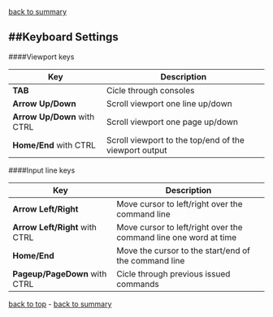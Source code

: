 [back to summary](summary.md)

##Keyboard Settings
------------------------------------------------------------------------
 
 
 
####Viewport keys
 
|Key|Description|
|---|-----------|
|**TAB**|Cicle through consoles|
|**Arrow Up/Down**|Scroll viewport one line up/down|
|**Arrow Up/Down** with CTRL|Scroll viewport one page up/down|
|**Home/End** with CTRL|Scroll viewport to the top/end of the viewport output|
 
 
 
####Input line keys
 
|Key|Description|
|---|-----------|
|**Arrow Left/Right**|Move cursor to left/right over the command line|
|**Arrow Left/Right** with CTRL|Move cursor to left/right over the command line one word at time|
|**Home/End**|Move the cursor to the start/end of the command line|
|**Pageup/PageDown** with CTRL|Cicle through previous issued commands|
 
 
 
[back to top](#console-management) - [back to summary](summary.md)
